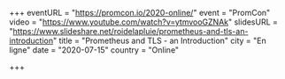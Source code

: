 +++
eventURL = "https://promcon.io/2020-online/"
event = "PromCon"
video = "https://www.youtube.com/watch?v=ytmvooGZNAk"
slidesURL = "https://www.slideshare.net/roidelapluie/prometheus-and-tls-an-introduction"
title = "Prometheus and TLS - an Introduction"
city = "En ligne"
date = "2020-07-15"
country = "Online"

+++

